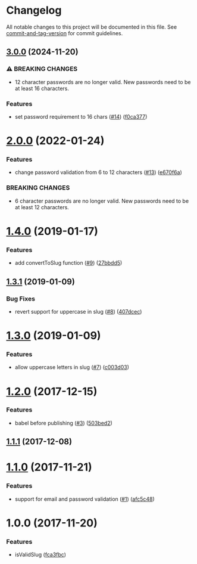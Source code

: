 # Changelog

All notable changes to this project will be documented in this file. See [commit-and-tag-version](https://github.com/absolute-version/commit-and-tag-version) for commit guidelines.

## [3.0.0](https://github.com/SalesVista/stateless-validation/compare/v2.0.0...v3.0.0) (2024-11-20)


### ⚠ BREAKING CHANGES

* 12 character passwords are no longer valid. New passwords need to be at least 16 characters.

### Features

* set password requirement to 16 chars ([#14](https://github.com/SalesVista/stateless-validation/issues/14)) ([f0ca377](https://github.com/SalesVista/stateless-validation/commit/f0ca377e9d4129ff5af6d7d19084173f41a6eb0a))

<a name="2.0.0"></a>
# [2.0.0](https://github.com/SalesVista/stateless-validation/compare/v1.4.0...v2.0.0) (2022-01-24)


### Features

* change password validation from 6 to 12 characters ([#13](https://github.com/SalesVista/stateless-validation/issues/13)) ([e670f6a](https://github.com/SalesVista/stateless-validation/commit/e670f6a))


### BREAKING CHANGES

* 6 character passwords are no longer valid. New passwords need to be at least 12 characters.



<a name="1.4.0"></a>
# [1.4.0](https://github.com/SalesVista/stateless-validation/compare/v1.3.1...v1.4.0) (2019-01-17)


### Features

* add convertToSlug function ([#9](https://github.com/SalesVista/stateless-validation/issues/9)) ([27bbdd5](https://github.com/SalesVista/stateless-validation/commit/27bbdd5))



<a name="1.3.1"></a>
## [1.3.1](https://github.com/SalesVista/stateless-validation/compare/v1.3.0...v1.3.1) (2019-01-09)


### Bug Fixes

* revert support for uppercase in slug ([#8](https://github.com/SalesVista/stateless-validation/issues/8)) ([407dcec](https://github.com/SalesVista/stateless-validation/commit/407dcec))



<a name="1.3.0"></a>
# [1.3.0](https://github.com/SalesVista/stateless-validation/compare/v1.2.0...v1.3.0) (2019-01-09)


### Features

* allow uppercase letters in slug ([#7](https://github.com/SalesVista/stateless-validation/issues/7)) ([c003d03](https://github.com/SalesVista/stateless-validation/commit/c003d03))



<a name="1.2.0"></a>
# [1.2.0](https://github.com/itenneti/stateless-validation/compare/v1.1.1...v1.2.0) (2017-12-15)


### Features

* babel before publishing ([#3](https://github.com/itenneti/stateless-validation/issues/3)) ([503bed2](https://github.com/itenneti/stateless-validation/commit/503bed2))



<a name="1.1.1"></a>
## [1.1.1](https://github.com/itenneti/stateless-validation/compare/v1.1.0...v1.1.1) (2017-12-08)



<a name="1.1.0"></a>
# [1.1.0](https://github.com/itenneti/stateless-validation/compare/v1.0.0...v1.1.0) (2017-11-21)


### Features

* support for email and password validation ([#1](https://github.com/itenneti/stateless-validation/issues/1)) ([afc5c48](https://github.com/itenneti/stateless-validation/commit/afc5c48))



<a name="1.0.0"></a>
# 1.0.0 (2017-11-20)


### Features

* isValidSlug ([fca3fbc](https://github.com/itenneti/stateless-validation/commit/fca3fbc))
